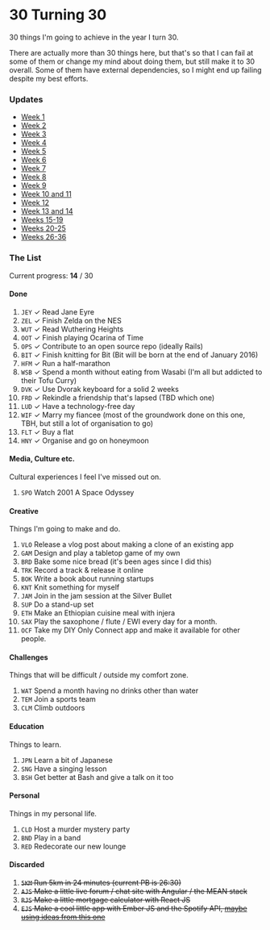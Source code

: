 # 30 Turning 30

30 things I'm going to achieve in the year I turn 30.

There are actually more than 30 things here, but that's so that I can fail at some of them or change my mind about doing them, but still make it to 30 overall. Some of them have external dependencies, so I might end up failing despite my best efforts.

### Updates

* [Week 1](updates/week_1.md)
* [Week 2](updates/week_2.md)
* [Week 3](updates/week_3.md)
* [Week 4](updates/week_4.md)
* [Week 5](updates/week_5.md)
* [Week 6](updates/week_6.md)
* [Week 7](updates/week_7.md)
* [Week 8](updates/week_8.md)
* [Week 9](updates/week_9.md)
* [Week 10 and 11](updates/week_10_and_11.md)
* [Week 12](updates/week_12.md)
* [Week 13 and 14](updates/week_13_and_14.md)
* [Weeks 15-19](updates/week_15_to_19.md)
* [Weeks 20-25](updates/week_20_to_25.md)
* [Weeks 26-36](updates/week_26_to_36.md)

### The List

Current progress: **14** / 30

#### Done

1. `JEY` ✓ Read Jane Eyre
1. `ZEL` ✓ Finish Zelda on the NES
1. `WUT` ✓ Read Wuthering Heights
1. `OOT` ✓ Finish playing Ocarina of Time
1. `OPS` ✓ Contribute to an open source repo (ideally Rails)
1. `BIT` ✓ Finish knitting for Bit (Bit will be born at the end of January 2016)
1. `HFM` ✓ Run a half-marathon
1. `WSB` ✓ Spend a month without eating from Wasabi (I'm all but addicted to their Tofu Curry)
1. `DVK` ✓ Use Dvorak keyboard for a solid 2 weeks
1. `FRD` ✓ Rekindle a friendship that's lapsed (TBD which one)
1. `LUD` ✓ Have a technology-free day
1. `WIF` ✓ Marry my fiancee (most of the groundwork done on this one, TBH, but still a lot of organisation to go)
1. `FLT` ✓ Buy a flat
1. `HNY` ✓ Organise and go on honeymoon

#### Media, Culture etc.

Cultural experiences I feel I've missed out on.

1. `SPO` Watch 2001 A Space Odyssey

#### Creative

Things I'm going to make and do.

1. `VLO` Release a vlog post about making a clone of an existing app
1. `GAM` Design and play a tabletop game of my own
1. `BRD` Bake some nice bread (it's been ages since I did this)
1. `TRK` Record a track & release it online
1. `BOK` Write a book about running startups
1. `KNT` Knit something for myself
1. `JAM` Join in the jam session at the Silver Bullet
1. `SUP` Do a stand-up set
1. `ETH` Make an Ethiopian cuisine meal with injera
1. `SAX` Play the saxophone / flute / EWI every day for a month.
1. `OCF` Take my DIY Only Connect app and make it available for other people.

#### Challenges

Things that will be difficult / outside my comfort zone.

1. `WAT` Spend a month having no drinks other than water
1. `TEM` Join a sports team
1. `CLM` Climb outdoors

#### Education

Things to learn.

1. `JPN` Learn a bit of Japanese
1. `SNG` Have a singing lesson
1. `BSH` Get better at Bash and give a talk on it too

#### Personal

Things in my personal life.

1. `CLD` Host a murder mystery party
1. `BND` Play in a band
1. `RED` Redecorate our new lounge

#### Discarded

1. ~~`5KM` Run 5km in 24 minutes (current PB is 26:30)~~
1. ~~`AJS` Make a little live forum / chat site with Angular / the MEAN stack~~
1. ~~`RJS` Make a little mortgage calculator with React JS~~
1. ~~`EJS` Make a cool little app with Ember JS and the Spotify API, [maybe using ideas from this one](https://github.com/neonroots/spotify-ember-template)~~
